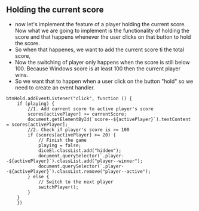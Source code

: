 ## Holding the current score

- now let's implement the feature of a player holding the current score.  Now what we are going to implement is the functionality of holding the score and that happens whenever the user clicks on that button  to hold the score. 
- So when that happenes, we want to add the current score ti the total score,  
- Now the switching of player only happens when the score is still below 100. Because Windows score is at least 100 then the current player wins. 
- So we want that to happen when a user click on the button "hold" so we need to create an event handler.
```
btnHold.addEventListener("click", function () {
    if (playing) {
        //1. Add current score to active player's score
        scores[activePlayer] += currentScore;
        document.getElementById(`score--${activePlayer}`).textContent = scores[activePlayer];
        //2. Check if player's score is >= 100
        if (scores[activePlayer] >= 20) {
            // Finish the game
            playing = false;
            diceEl.classList.add("hidden");
            document.querySelector(`.player--${activePlayer}`).classList.add("player--winner");
            document.querySelector(`.player--${activePlayer}`).classList.remove("player--active");
        } else {
            // Switch to the next player
            switchPlayer();
        }
    }
    })
```





